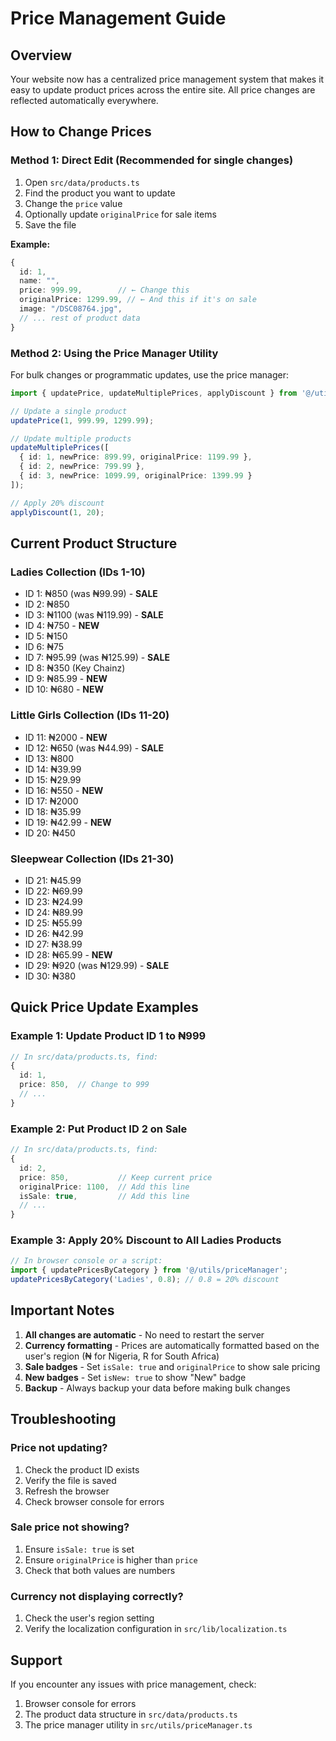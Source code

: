 # Price Management Guide

## Overview

Your website now has a centralized price management system that makes it easy to update product prices across the entire site. All price changes are reflected automatically everywhere.

## How to Change Prices

### Method 1: Direct Edit (Recommended for single changes)

1. Open `src/data/products.ts`
2. Find the product you want to update
3. Change the `price` value
4. Optionally update `originalPrice` for sale items
5. Save the file

**Example:**
```typescript
{
  id: 1,
  name: "",
  price: 999.99,        // ← Change this
  originalPrice: 1299.99, // ← And this if it's on sale
  image: "/DSC08764.jpg",
  // ... rest of product data
}
```

### Method 2: Using the Price Manager Utility

For bulk changes or programmatic updates, use the price manager:

```typescript
import { updatePrice, updateMultiplePrices, applyDiscount } from '@/utils/priceManager';

// Update a single product
updatePrice(1, 999.99, 1299.99);

// Update multiple products
updateMultiplePrices([
  { id: 1, newPrice: 899.99, originalPrice: 1199.99 },
  { id: 2, newPrice: 799.99 },
  { id: 3, newPrice: 1099.99, originalPrice: 1399.99 }
]);

// Apply 20% discount
applyDiscount(1, 20);
```

## Current Product Structure

### Ladies Collection (IDs 1-10)
- ID 1: ₦850 (was ₦99.99) - **SALE**
- ID 2: ₦850
- ID 3: ₦1100 (was ₦119.99) - **SALE**
- ID 4: ₦750 - **NEW**
- ID 5: ₦150
- ID 6: ₦75
- ID 7: ₦95.99 (was ₦125.99) - **SALE**
- ID 8: ₦350 (Key Chainz)
- ID 9: ₦85.99 - **NEW**
- ID 10: ₦680 - **NEW**

### Little Girls Collection (IDs 11-20)
- ID 11: ₦2000 - **NEW**
- ID 12: ₦650 (was ₦44.99) - **SALE**
- ID 13: ₦800
- ID 14: ₦39.99
- ID 15: ₦29.99
- ID 16: ₦550 - **NEW**
- ID 17: ₦2000
- ID 18: ₦35.99
- ID 19: ₦42.99 - **NEW**
- ID 20: ₦450

### Sleepwear Collection (IDs 21-30)
- ID 21: ₦45.99
- ID 22: ₦69.99
- ID 23: ₦24.99
- ID 24: ₦89.99
- ID 25: ₦55.99
- ID 26: ₦42.99
- ID 27: ₦38.99
- ID 28: ₦65.99 - **NEW**
- ID 29: ₦920 (was ₦129.99) - **SALE**
- ID 30: ₦380

## Quick Price Update Examples

### Example 1: Update Product ID 1 to ₦999
```typescript
// In src/data/products.ts, find:
{
  id: 1,
  price: 850,  // Change to 999
  // ...
}
```

### Example 2: Put Product ID 2 on Sale
```typescript
// In src/data/products.ts, find:
{
  id: 2,
  price: 850,           // Keep current price
  originalPrice: 1100,  // Add this line
  isSale: true,         // Add this line
  // ...
}
```

### Example 3: Apply 20% Discount to All Ladies Products
```typescript
// In browser console or a script:
import { updatePricesByCategory } from '@/utils/priceManager';
updatePricesByCategory('Ladies', 0.8); // 0.8 = 20% discount
```

## Important Notes

1. **All changes are automatic** - No need to restart the server
2. **Currency formatting** - Prices are automatically formatted based on the user's region (₦ for Nigeria, R for South Africa)
3. **Sale badges** - Set `isSale: true` and `originalPrice` to show sale pricing
4. **New badges** - Set `isNew: true` to show "New" badge
5. **Backup** - Always backup your data before making bulk changes

## Troubleshooting

### Price not updating?
1. Check the product ID exists
2. Verify the file is saved
3. Refresh the browser
4. Check browser console for errors

### Sale price not showing?
1. Ensure `isSale: true` is set
2. Ensure `originalPrice` is higher than `price`
3. Check that both values are numbers

### Currency not displaying correctly?
1. Check the user's region setting
2. Verify the localization configuration in `src/lib/localization.ts`

## Support

If you encounter any issues with price management, check:
1. Browser console for errors
2. The product data structure in `src/data/products.ts`
3. The price manager utility in `src/utils/priceManager.ts`
